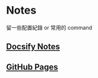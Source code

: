 # Notes
留一些配置紀錄 or 常用的 command
## [Docsify Notes](./notes/docsify.md)
## [GitHub Pages](./notes/Github-Pages.md)